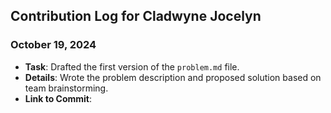 ## Contribution Log for Cladwyne Jocelyn

### October 19, 2024
- **Task**: Drafted the first version of the `problem.md` file.
- **Details**: Wrote the problem description and proposed solution based on team brainstorming.
- **Link to Commit**: 
 



